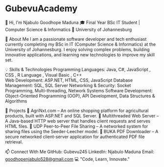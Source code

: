 # GubevuAcademy

👋 Hi, I'm Njabulo Goodhope Maduna
🎓 Final Year BSc IT Student | Computer Science & Informatics
📍 University of Johannesburg

🚀 About Me
I am a passionate software developer and tech enthusiast currently completing my BSc in IT (Computer Science & Informatics) at the University of Johannesburg. I enjoy solving complex problems, building innovative applications, and learning new technologies to improve my skill set.

💡 Skills & Technologies
Programming Languages: Java, C#, JavaScript , CSS , R Language , Visual Basic ,  C++  
Web Development: ASP.NET, HTML, CSS, JavaScript
Database Management: SQL, SQL Server
Networking & Security: Socket Programming, Multi-threading, Network Systems
Software Development: Object-Oriented Programming (OOP), API Development, Data Structures & Algorithms

📌 Projects
🔹 AgriNxt.com – An online shopping platform for agricultural products, built with ASP.NET and SQL Server.
🔹 Multithreaded Web Server – A Java-based HTTP web server that handles client requests and serves HTML files.
🔹 UDP Peer-to-Peer File Sharing – A networked system for sharing files using the Seeder-Leecher model.
🔹 BUKA PDF Downloader – A secure networked client-server application for authenticated PDF file retrieval.

📫 Connect With Me
GitHub: Gubevu245
LinkedIn: Njabulo Maduna
Email: goodhopenjabulo528@gmail.com
💻 "Code, Learn, Innovate."



